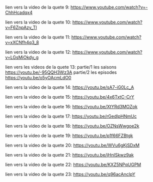lien vers la video de la quete 9:
https://www.youtube.com/watch?v=-ChhHcadqx4


lien vers la video de la quete 10:
https://www.youtube.com/watch?v=F6ZnpAzy_TI


lien vers la video de la quete 11:
https://www.youtube.com/watch?v=xXCNfh4q3_8


lien vers la video de la quete 12:
https://www.youtube.com/watch?v=LGsMiOkdy_g


lien vers les videos de la quete 13:
partie/1 les saisons
https://youtu.be/-95QQH3Wz3A
partie/2 les episodes
https://youtu.be/o5yOAcmLdO0


lien vers la video de la quete 14:
https://youtu.be/sA7-iG0Lc_A


lien vers la video de la quete 15:
https://youtu.be/4x6TxtC-CrY


lien vers la video de la quete 16:
https://youtu.be/XtYRd3MOZok


lien vers la video de la quete 17:
https://youtu.be/rGedIpHNmUc


lien vers la video de la quete 18:
https://youtu.be/OZNsWwgoe2k


lien vers la video de la quete 19:
https://youtu.be/p1f66FZBtgk


lien vers la video de la quete 20:
https://youtu.be/WVu6gKjSDxM


lien vers la video de la quete 21:
https://youtu.be/jHnISkwz9ak


lien vers la video de la quete 22:
https://youtu.be/KXZ5NPqUGPM


lien vers la video de la quete 23:
https://youtu.be/q96acAncIpY
